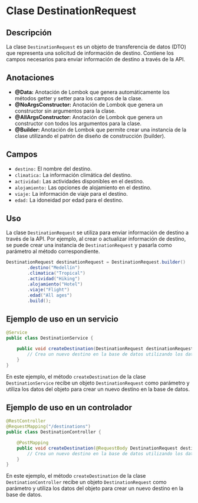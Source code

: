 # Clase DestinationRequest

## Descripción
La clase `DestinationRequest` es un objeto de transferencia de datos (DTO) que representa una solicitud de información de destino. Contiene los campos necesarios para enviar información de destino a través de la API.

## Anotaciones

- **@Data:** Anotación de Lombok que genera automáticamente los métodos getter y setter para los campos de la clase.
- **@NoArgsConstructor:** Anotación de Lombok que genera un constructor sin argumentos para la clase.
- **@AllArgsConstructor:** Anotación de Lombok que genera un constructor con todos los argumentos para la clase.
- **@Builder:** Anotación de Lombok que permite crear una instancia de la clase utilizando el patrón de diseño de construcción (builder).

## Campos

- `destino:` El nombre del destino.
- `climatica:` La información climática del destino.
- `actividad:` Las actividades disponibles en el destino.
- `alojamiento:` Las opciones de alojamiento en el destino.
- `viaje:` La información de viaje para el destino.
- `edad:` La idoneidad por edad para el destino.

## Uso

La clase `DestinationRequest` se utiliza para enviar información de destino a través de la API. Por ejemplo, al crear o actualizar información de destino, se puede crear una instancia de `DestinationRequest` y pasarla como parámetro al método correspondiente.

```java
DestinationRequest destinationRequest = DestinationRequest.builder()
        .destino("Medellín")
        .climatica("Tropical")
        .actividad("Hiking")
        .alojamiento("Hotel")
        .viaje("Flight")
        .edad("All ages")
        .build();
```

## Ejemplo de uso en un servicio

```java
@Service
public class DestinationService {

    public void createDestination(DestinationRequest destinationRequest) {
        // Crea un nuevo destino en la base de datos utilizando los datos de destinationRequest
    }
}
```

En este ejemplo, el método `createDestination` de la clase `DestinationService` recibe un objeto `DestinationRequest` como parámetro y utiliza los datos del objeto para crear un nuevo destino en la base de datos.

## Ejemplo de uso en un controlador

```java
@RestController
@RequestMapping("/destinations")
public class DestinationController {

    @PostMapping
    public void createDestination(@RequestBody DestinationRequest destinationRequest) {
        // Crea un nuevo destino en la base de datos utilizando los datos de destinationRequest
    }
}
```

En este ejemplo, el método `createDestination` de la clase `DestinationController` recibe un objeto `DestinationRequest` como parámetro y utiliza los datos del objeto para crear un nuevo destino en la base de datos.